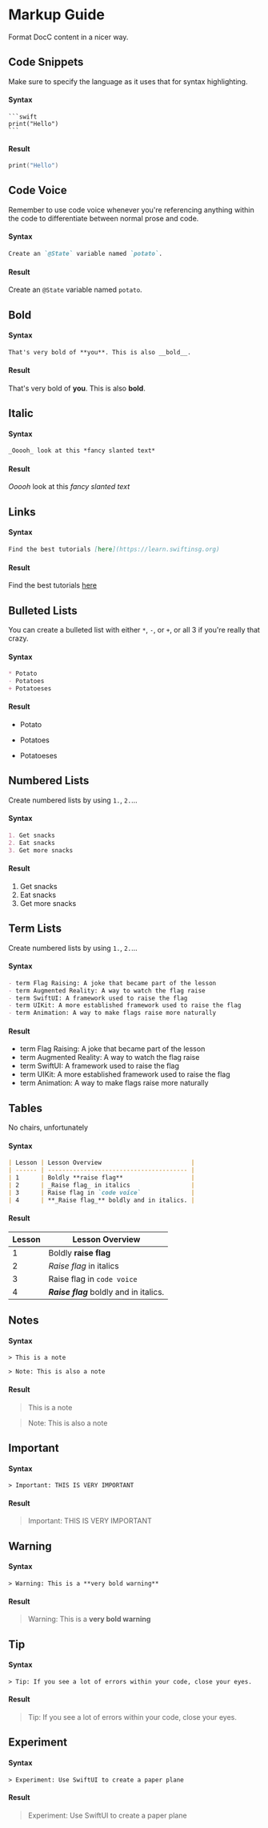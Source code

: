 # Markup Guide
Format DocC content in a nicer way. 

## Code Snippets
Make sure to specify the language as it uses that for syntax highlighting.

#### Syntax
    ```swift
    print("Hello")
    ```

#### Result
```swift
print("Hello")
```

## Code Voice
Remember to use code voice whenever you're referencing anything within the code to differentiate between normal prose and code.

#### Syntax
```md
Create an `@State` variable named `potato`.
```

#### Result
Create an `@State` variable named `potato`.

## Bold
#### Syntax
```md
That's very bold of **you**. This is also __bold__.
```

#### Result
That's very bold of **you**. This is also __bold__.

## Italic
#### Syntax
```md
_Ooooh_ look at this *fancy slanted text*
```

#### Result
_Ooooh_ look at this *fancy slanted text*

## Links
#### Syntax
```md
Find the best tutorials [here](https://learn.swiftinsg.org)
```

#### Result
Find the best tutorials [here](https://learn.swiftinsg.org)

## Bulleted Lists
You can create a bulleted list with either `*`, `-`, or `+`, or all 3 if you're really that crazy. 
#### Syntax
```md
* Potato
- Potatoes
+ Potatoeses
```

#### Result
* Potato
- Potatoes
+ Potatoeses

## Numbered Lists
Create numbered lists by using `1.`, `2.`... 
#### Syntax
```md
1. Get snacks
2. Eat snacks
3. Get more snacks
```

#### Result
1. Get snacks
2. Eat snacks
3. Get more snacks

## Term Lists
Create numbered lists by using `1.`, `2.`... 
#### Syntax
```md
- term Flag Raising: A joke that became part of the lesson
- term Augmented Reality: A way to watch the flag raise
- term SwiftUI: A framework used to raise the flag
- term UIKit: A more established framework used to raise the flag
- term Animation: A way to make flags raise more naturally 
```

#### Result
- term Flag Raising: A joke that became part of the lesson
- term Augmented Reality: A way to watch the flag raise
- term SwiftUI: A framework used to raise the flag
- term UIKit: A more established framework used to raise the flag
- term Animation: A way to make flags raise more naturally

## Tables
No chairs, unfortunately 
#### Syntax
```md
| Lesson | Lesson Overview                         |
| ------ | --------------------------------------- |
| 1      | Boldly **raise flag**                   |
| 2      | _Raise flag_ in italics                 |
| 3      | Raise flag in `code voice`              |
| 4      | **_Raise flag_** boldly and in italics. |
```

#### Result
| Lesson | Lesson Overview                         |
| ------ | --------------------------------------- |
| 1      | Boldly **raise flag**                   |
| 2      | _Raise flag_ in italics                 |
| 3      | Raise flag in `code voice`              |
| 4      | **_Raise flag_** boldly and in italics. |

## Notes
#### Syntax
```
> This is a note

> Note: This is also a note
```

#### Result
> This is a note

> Note: This is also a note

## Important
#### Syntax
```
> Important: THIS IS VERY IMPORTANT
```

#### Result
> Important: THIS IS VERY IMPORTANT

## Warning
#### Syntax
```
> Warning: This is a **very bold warning**
```

#### Result
> Warning: This is a **very bold warning**

## Tip
#### Syntax
```
> Tip: If you see a lot of errors within your code, close your eyes. 
```

#### Result
> Tip: If you see a lot of errors within your code, close your eyes.

## Experiment
#### Syntax
```
> Experiment: Use SwiftUI to create a paper plane 
```

#### Result
> Experiment: Use SwiftUI to create a paper plane
